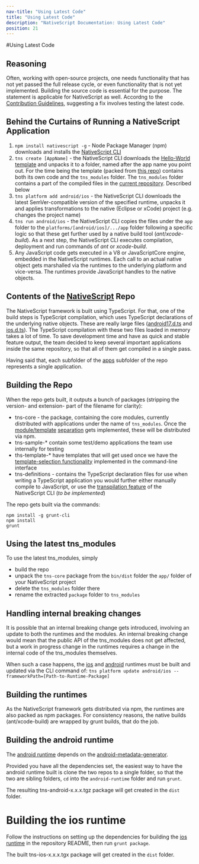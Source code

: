 ```yaml
---
nav-title: "Using Latest Code"
title: "Using Latest Code"
description: "NativeScript Documentation: Using Latest Code"
position: 21
---
```


#Using Latest Code

## Reasoning
Often, working with open-source projects, one needs functionality that has not yet passed the full release cycle, or even functionality that is not yet implemented. Building the source code is essential for the purpose. The statement is applicable for NativeScript as well. Accordng to the [Contribution Guidelines](https://github.com/NativeScript/NativeScript/blob/master/CONTRIBUTING.md), suggesting a fix involves testing the latest code.

## Behind the Curtains of Running a NativeScript Application

1. `npm install nativescript -g` - Node Package Manager (npm) downloads and installs the [NativeScript CLI](https://www.npmjs.com/package/nativescript)
2. `tns create [AppName]` - the NativeScript CLI downloads the [Hello-World template](https://www.npmjs.com/package/tns-template-hello-world) and unpacks it to a folder, named after the app name you point out. For the time being the template (packed from [this repo](https://github.com/NativeScript/template-hello-world)) contains both its own code and the `tns_modules` folder. The `tns_modules` folder contains a part of the compiled files in the [current repository](https://github.com/NativeScript/NativeScript). Described below
3. `tns platform add android/ios` - the NativeScript CLI downloads the latest SemVer-compatible version of the specified runtime, unpacks it and applies transformations to the native (Eclipse or xCode) project (e.g. changes the project name)
4. `tns run android/ios` - the NativeScript CLI copies the files under the `app` folder to the `platforms/[android/ios]/.../app` folder following a specific logic so that these get further used by a native build tool (*ant*/*xcode-build*). As a next step, the NativeScript CLI executes compilation, deployment and run commands of *ant* or *xcode-build*.
5. Any JavaScript code gets executed in a V8 or JavaScriptCore engine, embedded in the NativeScript runtimes. Each call to an actual native object gets marshalled via the runtimes to the underlying platform and vice-versa. The runtimes provide JavaScript handles to the native objects.

## Contents of the [NativeScript](https://github.com/NativeScript/NativeScript) Repo

The NativeScript framework is built using TypeScript. For that, one of the build steps is TypeScript compilation, which uses TypeScript declarations of the underlying native objects. These are really large files ([android17.d.ts](https://github.com/NativeScript/NativeScript/blob/master/android17.d.ts) and [ios.d.ts](https://github.com/NativeScript/NativeScript/blob/master/ios.d.ts)). The TypeScript compilation with these two files loaded in memory takes a lot of time. To save development time and have as quick and stable feature output, the team decided to keep several important applications inside the same repository, so that all of them get compiled in a single pass.

Having said that, each subfolder of the [apps](https://github.com/NativeScript/NativeScript/tree/master/apps) subfolder of the repo represents a single application.

## Building the Repo
When the repo gets built, it outputs a bunch of packages (stripping the version- and extension- part of the filename for clarity):
- tns-core - the package, containing the core modules, currently distributed with applications under the name of `tns_modules`. Once the  [module/template](https://github.com/NativeScript/nativescript-cli/issues/390) [separation](https://github.com/NativeScript/nativescript-cli/issues/362) gets implemented, these will be distributed via npm.
- tns-sample-* contain some test/demo applications the team use internally for testing
- ths-template-* have templates that will get used once we have the [template-selection functionality](https://github.com/NativeScript/nativescript-cli/issues/374) implemented in the command-line interface
- tns-definitions - contains the TypeScript declaration files for use when writing a TypeScript application you would further either manually compile to JavaScript, or use the [transpilation feature](https://github.com/NativeScript/nativescript-cli/issues/493) of the NativeScript CLI (*to be implemented*)

The repo gets built via the commands:

```Console
npm install -g grunt-cli
npm install
grunt
```

## Using the latest tns_modules

To use the latest tns_modules, simply
- build the repo
- unpack the `tns-core` package from the `bin/dist` folder the `app/` folder of your NativeScript project
- delete the `tns_modules` folder there
- rename the extracted `package` folder to `tns_modules`

## Handling internal breaking changes

It is possible that an internal breaking change gets introduced, involving an update to both the runtimes and the modules. An internal breaking change would mean that the public API of the tns_modules does not get affected, but a work in progress change in the runtimes requires a change in the internal code of the tns_modules themselves.

When such a case happens, the [ios](https://github.com/NativeScript/ios-runtime) and [android](https://github.com/NativeScript/android-runtime) runtimes must be built and updated via the CLI command of:
`tns platform update android/ios --frameworkPath=[Path-to-Runtime-Package]`

## Building the runtimes
As the NativeScript framework gets distributed via npm, the runtimes are also packed as npm packages. For consistency reasons, the native builds (ant/xcode-build) are wrapped by grunt builds, that do the job.

## Building the android runtime
The [android runtime](https://github.com/NativeScript/android-runtime) depends on the [android-metadata-generator](https://github.com/NativeScript/android-metadata-generator).

Provided you have all the dependencies set, the easiest way to have the android runtime built is clone the two repos to a single folder, so that the two are sibling folders, `cd` into the `android-runtime` folder and run `grunt`.

The resulting tns-android-x.x.x.tgz package will get created in the `dist` folder.

# Building the ios runtime

Follow the instructions on setting up the dependencies for building the [ios runtime](https://github.com/NativeScript/ios-runtime) in the repository README, then run `grunt package`.

The built tns-ios-x.x.x.tgx package will get created in the `dist` folder.